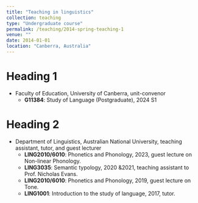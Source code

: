 ```yaml
---
title: "Teaching in linguistics"
collection: teaching
type: "Undergraduate course"
permalink: /teaching/2014-spring-teaching-1
venue: ""
date: 2014-01-01
location: "Canberra, Australia"
---
```


# Heading 1
- Faculty of Education, University of Canberra, unit-convenor
  - **G11384**: Study of Language (Postgraduate), 2024 S1
  
# Heading 2
- Department of Linguistics, Australian National University, teaching assistant, tutor, and guest lecturer
  - **LING2010/6010**: Phonetics and Phonology, 2023, guest lecture on Non-linear Phonology.
  - **LING3035**: Semantic typology, 2020 \&2021, teaching assistant to Prof. Nicholas Evans. 
  - **LING2010/6010**: Phonetics and Phonology, 2019, guest lecture on Tone.
  - **LING1001**: Introduction to the study of language, 2017, tutor.



